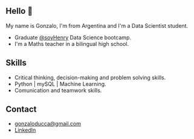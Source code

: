 ## Hello :wave:
My name is Gonzalo, I'm from Argentina and I'm a Data Scientist student.

* Graduate [@soyHenry](https://github.com/soyHenry) Data Science bootcamp.
* I'm a Maths teacher in a bilingual high school.

## Skills

* Critical thinking, decision-making and problem solving skills.
* Python | mySQL | Machine Learning.
* Comunication and teamwork skills.

## Contact
* gonzaloducca@gmail.com
* [LinkedIn](https://www.linkedin.com/in/gonzalo-ducca-b079011b2/)
